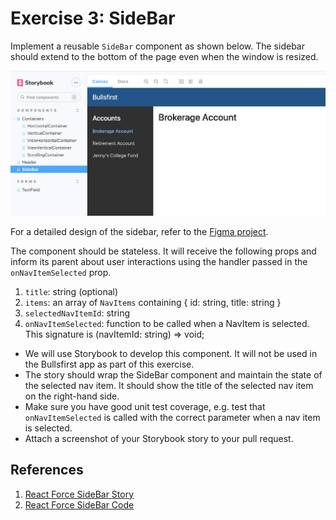 # Exercise 3: SideBar

Implement a reusable `SideBar` component as shown below. The sidebar should
extend to the bottom of the page even when the window is resized.

![SideBar](../visual-design/sidebar.png)

For a detailed design of the sidebar, refer to the
[Figma project](https://www.figma.com/file/UdOTt1Z2fTnm0Cbi0FA1We/Bullsfirst).

The component should be stateless. It will receive the following props and
inform its parent about user interactions using the handler passed in the
`onNavItemSelected` prop.

1. `title`: string (optional)
2. `items`: an array of `NavItems` containing { id: string, title: string }
3. `selectedNavItemId`: string
4. `onNavItemSelected`: function to be called when a NavItem is selected. This
   signature is (navItemId: string) => void;

- We will use Storybook to develop this component. It will not be used in the
  Bullsfirst app as part of this exercise.
- The story should wrap the SideBar component and maintain the state of the
  selected nav item. It should show the title of the selected nav item on the
  right-hand side.
- Make sure you have good unit test coverage, e.g. test that `onNavItemSelected`
  is called with the correct parameter when a nav item is selected.
- Attach a screenshot of your Storybook story to your pull request.

## References

1. [React Force SideBar Story](https://nareshbhatia.github.io/react-force/?path=/story/core-sidebar--side-bar-story)
2. [React Force SideBar Code](https://github.com/nareshbhatia/react-force/blob/master/packages/core/src/NavBar/SideBar.tsx)
